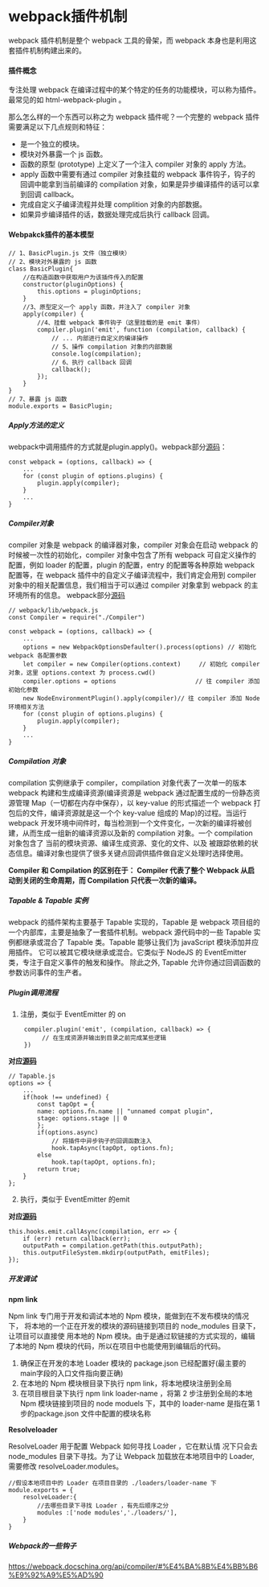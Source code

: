 # webpack插件机制
webpack 插件机制是整个 webpack 工具的骨架，而 webpack 本身也是利用这套插件机制构建出来的。

#### 插件概念
专注处理 webpack 在编译过程中的某个特定的任务的功能模块，可以称为插件。最常见的如 html-webpack-plugin 。

那么怎么样的一个东西可以称之为 webpack 插件呢？一个完整的 webpack 插件需要满足以下几点规则和特征：

+ 是一个独立的模块。
+ 模块对外暴露一个 js 函数。
+ 函数的原型 (prototype) 上定义了一个注入 compiler 对象的 apply 方法。
+ apply 函数中需要有通过 compiler 对象挂载的 webpack 事件钩子，钩子的回调中能拿到当前编译的 compilation 对象，如果是异步编译插件的话可以拿到回调 callback。
+ 完成自定义子编译流程并处理 complition 对象的内部数据。
+ 如果异步编译插件的话，数据处理完成后执行 callback 回调。

#### Webpakck插件的基本模型
    // 1、BasicPlugin.js 文件（独立模块）
    // 2、模块对外暴露的 js 函数
    class BasicPlugin{ 
        //在构造函数中获取用户为该插件传入的配置
        constructor(pluginOptions) {
            this.options = pluginOptions;
        } 
        //3、原型定义一个 apply 函数，并注入了 compiler 对象
        apply(compiler) { 
            //4、挂载 webpack 事件钩子（这里挂载的是 emit 事件）
            compiler.plugin('emit', function (compilation, callback) {
                // ... 内部进行自定义的编译操作
                // 5、操作 compilation 对象的内部数据
                console.log(compilation);
                // 6、执行 callback 回调
                callback();
            });
        }
    } 
    // 7、暴露 js 函数
    module.exports = BasicPlugin;
##### Apply方法的定义
webpack中调用插件的方式就是plugin.apply()。webpack部分[源码](https://github.com/webpack/webpack/blob/10282ea20648b465caec6448849f24fc34e1ba3e/lib/webpack.js#L35)：

    const webpack = (options, callback) => {
        ...
        for (const plugin of options.plugins) {
            plugin.apply(compiler);
        }
        ...
    }
##### Compiler对象
compiler 对象是 webpack 的编译器对象，compiler 对象会在启动 webpack 的时候被一次性的初始化，compiler 对象中包含了所有 webpack 可自定义操作的配置，例如 loader 的配置，plugin 的配置，entry 的配置等各种原始 webpack 配置等，在 webpack 插件中的自定义子编译流程中，我们肯定会用到 compiler 对象中的相关配置信息，我们相当于可以通过 compiler 对象拿到 webpack 的主环境所有的信息。
webpack部分[源码](https://github.com/webpack/webpack/blob/10282ea20648b465caec6448849f24fc34e1ba3e/lib/webpack.js#L30)

    // webpack/lib/webpack.js
    const Compiler = require("./Compiler")

    const webpack = (options, callback) => {
        ...
        options = new WebpackOptionsDefaulter().process(options) // 初始化 webpack 各配置参数
        let compiler = new Compiler(options.context)     // 初始化 compiler 对象，这里 options.context 为 process.cwd()
        compiler.options = options                      // 往 compiler 添加初始化参数
        new NodeEnvironmentPlugin().apply(compiler)// 往 compiler 添加 Node 环境相关方法
        for (const plugin of options.plugins) {
            plugin.apply(compiler);
        }
        ...
    }

##### Compilation 对象
compilation 实例继承于 compiler，compilation 对象代表了一次单一的版本 webpack 构建和生成编译资源(编译资源是 webpack 通过配置生成的一份静态资源管理 Map（一切都在内存中保存），以 key-value 的形式描述一个 webpack 打包后的文件，编译资源就是这一个个 key-value 组成的 Map)的过程。当运行 webpack 开发环境中间件时，每当检测到一个文件变化，一次新的编译将被创建，从而生成一组新的编译资源以及新的 compilation 对象。一个 compilation 对象包含了 当前的模块资源、编译生成资源、变化的文件、以及 被跟踪依赖的状态信息。编译对象也提供了很多关键点回调供插件做自定义处理时选择使用。

**Compiler 和 Compilation 的区别在于： Compiler 代表了整个 Webpack 从启动到关闭的生命周期，而 Compilation 只代表一次新的编译。**

##### Tapable & Tapable 实例
webpack 的插件架构主要基于 Tapable 实现的，Tapable 是 webpack 项目组的一个内部库，主要是抽象了一套插件机制。webpack 源代码中的一些 Tapable 实例都继承或混合了 Tapable 类。Tapable 能够让我们为 javaScript 模块添加并应用插件。 它可以被其它模块继承或混合。它类似于 NodeJS 的 EventEmitter 类，专注于自定义事件的触发和操作。 除此之外, Tapable 允许你通过回调函数的参数访问事件的生产者。
##### Plugin调用流程
1. 注册，类似于 EventEmitter 的 on

        compiler.plugin('emit', (compilation, callback) => {
             // 在生成资源并输出到目录之前完成某些逻辑
        })
**对应[源码](https://github.com/webpack/tapable/blob/42b520760e138c23e7808881cb4322557e878307/lib/Tapable.js#L35)**

    // Tapable.js
    options => {
        ...
        if(hook !== undefined) {
            const tapOpt = {
            name: options.fn.name || "unnamed compat plugin",
            stage: options.stage || 0
            };
            if(options.async)
                // 将插件中异步钩子的回调函数注入
                hook.tapAsync(tapOpt, options.fn); 
            else
                hook.tap(tapOpt, options.fn);
            return true;
        }
    };
2. 执行，类似于 EventEmitter 的emit

**对应[源码](https://github.com/webpack/webpack/blob/e7c8fa414b718ac98d94a96e2553faceabfbc92f/lib/Compiler.js#L307)**

    this.hooks.emit.callAsync(compilation, err => {
        if (err) return callback(err);
        outputPath = compilation.getPath(this.outputPath);
        this.outputFileSystem.mkdirp(outputPath, emitFiles);
    });

##### 开发调试
**npm link**

Npm link 专门用于开发和调试本地的 Npm 模块，能做到在不发布模块的情况下， 将本地的一个正在开发的模块的源码链接到项目的 node_modules 目录下，让项目可以直接使
用本地的 Npm 模块。由于是通过软链接的方式实现的，编辑了本地的 Npm 模块的代码，所以在项目中也能使用到编辑后的代码。
1. 确保正在开发的本地 Loader 模块的 package.json 已经配置好(最主要的main字段的入口文件指向要正确)
2. 在本地的 Npm 模块根目录下执行 npm link，将本地模块注册到全局
3. 在项目根目录下执行 npm link loader-name ，将第 2 步注册到全局的本地 Npm 模块链接到项目的 node moduels 下，其中的 loader-name 是指在第 1 步的package.json 文件中配置的模块名称

**Resolveloader**

ResolveLoader 用于配置 Webpack 如何寻找 Loader ，它在默认情
况下只会去 node_modules 目录下寻找。为了让 Webpack 加载放在本地项目中的 Loader,
需要修改 resolveLoader.modules。

    //假设本地项目中的 Loader 在项目目录的 ./loaders/loader-name 下
    module.exports = { 
        resolveLoader:{ 
            //去哪些目录下寻找 Loader ，有先后顺序之分
            modules :['node modules','./loaders/'], 
        }
    }

##### Webpack的一些钩子
https://webpack.docschina.org/api/compiler/#%E4%BA%8B%E4%BB%B6%E9%92%A9%E5%AD%90
